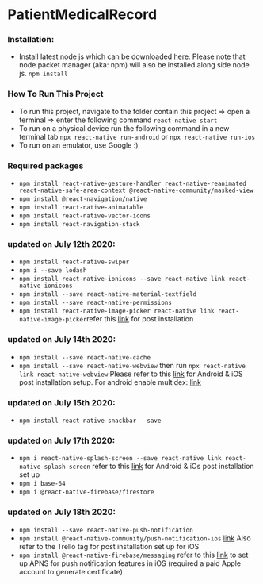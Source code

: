 # PatientMedicalRecord

### Installation:

- Install latest node js which can be downloaded [here](https://nodejs.org/en/download/). Please note that node packet manager (aka: npm) will also be installed along side node js. `npm install`

### How To Run This Project

- To run this project, navigate to the folder contain this project => open a terminal => enter the following command `react-native start`
- To run on a physical device run the following command in a new terminal tab `npx react-native run-android` or `npx react-native run-ios`
- To run on an emulator, use Google :)

### Required packages

- `npm install react-native-gesture-handler react-native-reanimated react-native-safe-area-context @react-native-community/masked-view`
- `npm install @react-navigation/native`
- `npm install react-native-animatable`
- `npm install react-native-vector-icons`
- `npm install react-navigation-stack`

### updated on July 12th 2020:

- `npm install react-native-swiper`
- `npm i --save lodash`
- `npm install react-native-ionicons --save react-native link react-native-ionicons`
- `npm install --save react-native-material-textfield`
- `npm install --save react-native-permissions`
- `npm install react-native-image-picker react-native link react-native-image-picker`refer this [link](https://github.com/react-native-community/react-native-image-picker/blob/master/docs/Install.md) for post installation

### updated on July 14th 2020:

- `npm install --save react-native-cache`
- `npm install --save react-native-webview` then run `npx react-native link react-native-webview`
  Please refer to this [link](https://github.com/react-native-community/react-native-webview/blob/master/docs/Getting-Started.md) for Android & iOS post installation setup.
  For android enable multidex: [link](https://developer.android.com/studio/build/multidex)

### updated on July 15th 2020:

- `npm install react-native-snackbar --save`

### updated on July 17th 2020:

- `npm i react-native-splash-screen --save react-native link react-native-splash-screen`
  refer to this [link](https://github.com/crazycodeboy/react-native-splash-screen) for Android & iOs post installation set up
- `npm i base-64`
- `npm i @react-native-firebase/firestore`


### updated on July 18th 2020:
- `npm install --save react-native-push-notification`
- `npm install @react-native-community/push-notification-ios` [link](https://github.com/react-native-community/push-notification-ios)
Also refer to the Trello tag for post installation set up for iOS
- `npm install @react-native-firebase/messaging`
refer to this [link](https://www.codementor.io/@uokesita/react-native-push-notifications-with-firebase-2019-10on0z19t6) to set up APNS for push notification features in iOS (required a paid Apple account to generate certificate)
